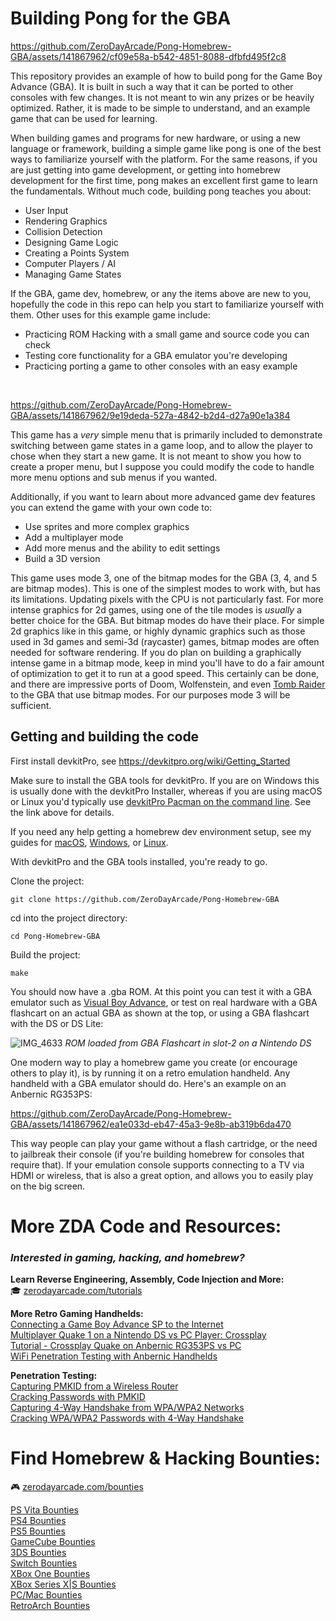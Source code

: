 # Building Pong for the GBA

https://github.com/ZeroDayArcade/Pong-Homebrew-GBA/assets/141867962/cf09e58a-b542-4851-8088-dfbfd495f2c8

This repository provides an example of how to build pong for the Game Boy Advance (GBA). It is built in such a way that it can be ported to other consoles with few changes. It is not meant to win any prizes or be heavily optimized. Rather, it is made to be simple to understand, and an example game that can be used for learning.

When building games and programs for new hardware, or using a new language or framework, building a simple game like pong is one of the best ways to familiarize yourself with the platform. For the same reasons, if you are just getting into game development, or getting into homebrew development for the first time, pong makes an excellent first game to learn the fundamentals. Without much code, building pong teaches you about:

- User Input
- Rendering Graphics
- Collision Detection
- Designing Game Logic
- Creating a Points System
- Computer Players / AI
- Managing Game States

If the GBA, game dev, homebrew, or any the items above are new to you, hopefully the code in this repo can help you start to familiarize yourself with them. Other uses for this example game include:

- Practicing ROM Hacking with a small game and source code you can check
- Testing core functionality for a GBA emulator you're developing
- Practicing porting a game to other consoles with an easy example
  
<br/>  

https://github.com/ZeroDayArcade/Pong-Homebrew-GBA/assets/141867962/9e19deda-527a-4842-b2d4-d27a90e1a384


This game has a *very* simple menu that is primarily included to demonstrate switching between game states in a game loop, and to allow the player to chose when they start a new game. It is not meant to show you how to create a proper menu, but I suppose you could modify the code to handle more menu options and sub menus if you wanted.

Additionally, if you want to learn about more advanced game dev features you can extend the game with your own code to:

- Use sprites and more complex graphics
- Add a multiplayer mode
- Add more menus and the ability to edit settings
- Build a 3D version

This game uses mode 3, one of the bitmap modes for the GBA (3, 4, and 5 are bitmap modes). This is one of the simplest modes to work with, but has its limitations. Updating pixels with the CPU is not particularly fast. For more intense graphics for 2d games, using one of the tile modes is *usually* a better choice for the GBA. But bitmap modes do have their place. For simple 2d graphics like in this game, or highly dynamic graphics such as those used in 3d games and semi-3d (raycaster) games, bitmap modes are often needed for software rendering. If you do plan on building a graphically intense game in a bitmap mode, keep in mind you'll have to do a fair amount of optimization to get it to run at a good speed. This certainly can be done, and there are impressive ports of Doom, Wolfenstein, and even <a href="https://www.youtube.com/watch?v=_GVSLcqGP7g">Tomb Raider</a> to the GBA that use bitmap modes. For our purposes mode 3 will be sufficient.

## Getting and building the code

First install devkitPro, see <a href="https://devkitpro.org/wiki/Getting_Started">https://devkitpro.org/wiki/Getting_Started</a>

Make sure to install the GBA tools for devkitPro. If you are on Windows this is usually done with the devkitPro Installer, whereas if you are using macOS or Linux you'd typically use <a href="https://devkitpro.org/wiki/devkitPro_pacman#Predefined_Groups">devkitPro Pacman on the command line</a>. See the link above for details.

If you need any help getting a homebrew dev environment setup, see my guides for <a href="https://zerodayarcade.com/tutorials/setup-nintendo-homebrew-dev-environment-on-mac">macOS</a>, <a href="https://zerodayarcade.com/tutorials/setup-nintendo-homebrew-dev-environment-on-windows">Windows</a>, or <a href="https://zerodayarcade.com/tutorials/setup-nintendo-homebrew-dev-environment-on-linux">Linux</a>. 

With devkitPro and the GBA tools installed, you're ready to go.

Clone the project:
```
git clone https://github.com/ZeroDayArcade/Pong-Homebrew-GBA
```

cd into the project directory:
```
cd Pong-Homebrew-GBA
```

Build the project:
```
make
```

You should now have a .gba ROM. At this point you can test it with a GBA emulator such as <a href="https://visualboyadvance.org/">Visual Boy Advance</a>, or test on real hardware with a GBA flashcart on an actual GBA as shown at the top, or using a GBA flashcart with the DS or DS Lite:

![IMG_4633](https://github.com/ZeroDayArcade/Pong-Homebrew-GBA/assets/141867962/1002b9d9-e9a1-4a60-8934-fe23cde5ea4e)
*ROM loaded from GBA Flashcart in slot-2 on a Nintendo DS*

One modern way to play a homebrew game you create (or encourage others to play it), is by running it on a retro emulation handheld. Any handheld with a GBA emulator should do. Here's an example on an Anbernic RG353PS:

https://github.com/ZeroDayArcade/Pong-Homebrew-GBA/assets/141867962/ea1e033d-eb47-45a3-9e8b-ab319b6da470

This way people can play your game without a flash cartridge, or the need to jailbreak their console (if you're building homebrew for consoles that require that). If your emulation console supports connecting to a TV via HDMI or wireless, that is also a great option, and allows you to easily play on the big screen.

# More ZDA Code and Resources:
### *Interested in gaming, hacking, and homebrew?*

**Learn Reverse Engineering, Assembly, Code Injection and More:**  
🎓  <a href="https://zerodayarcade.com/tutorials">zerodayarcade.com/tutorials</a>  

**More Retro Gaming Handhelds:**  
<a href="https://www.youtube.com/shorts/auvxesBrZwU">Connecting a Game Boy Advance SP to the Internet</a>  
<a href="https://www.youtube.com/shorts/94pTU2rXiVE">Multiplayer Quake 1 on a Nintendo DS vs PC Player: Crossplay</a>  
<a href="https://zerodayarcade.com/tutorials/anbernic-rg353-quake-multiplayer">Tutorial - Crossplay Quake on Anbernic RG353PS vs PC</a>  
<a href="https://github.com/ZeroDayArcade/RG353-WiFi-Penetration-Tool">WiFi Penetration Testing with Anbernic Handhelds</a>

**Penetration Testing:**  
<a href="https://github.com/ZeroDayArcade/capture-pmkid-wpa-wifi-hacking">Capturing PMKID from a Wireless Router</a>  
<a href="https://github.com/ZeroDayArcade/wpa-password-cracking-with-pmkid/">Cracking Passwords with PMKID</a>  
<a href="https://github.com/ZeroDayArcade/capture-handshake-wpa-wifi-hacking">Capturing 4-Way Handshake from WPA/WPA2 Networks</a>  
<a href="https://github.com/ZeroDayArcade/cracking-wpa-with-handshake">Cracking WPA/WPA2 Passwords with 4-Way Handshake</a> 

# Find Homebrew & Hacking Bounties:
🎮  <a href="https://zerodayarcade.com/bounties">zerodayarcade.com/bounties</a>

<a href="https://zerodayarcade.com/bounties/ps-vita">PS Vita Bounties</a>  
<a href="https://zerodayarcade.com/bounties/ps4">PS4 Bounties</a>  
<a href="https://zerodayarcade.com/bounties/ps5">PS5 Bounties</a>  
<a href="https://zerodayarcade.com/bounties/gamecube">GameCube Bounties</a>  
<a href="https://zerodayarcade.com/bounties/3ds">3DS Bounties</a>  
<a href="https://zerodayarcade.com/bounties/switch">Switch Bounties</a>  
<a href="https://zerodayarcade.com/bounties/xbox-one">XBox One Bounties</a>  
<a href="https://zerodayarcade.com/bounties/xbox-series-x-s">XBox Series X|S Bounties</a>  
<a href="https://zerodayarcade.com/bounties/pc">PC/Mac Bounties</a>  
<a href="https://zerodayarcade.com/bounties/other">RetroArch Bounties</a>  
